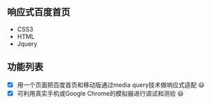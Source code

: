 ## 响应式百度首页

+ CSS3
+ HTML
+ Jquery

## 功能列表
- [x] 用一个页面把百度首页和移动版通过media query技术做响应式适配 :smiley:
- [x] 可利用真实手机或Google Chrome的模拟器进行调试和测验 :smiley:
